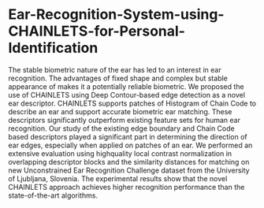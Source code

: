 # Ear-Recognition-System-using-CHAINLETS-for-Personal-Identification
The stable biometric nature of the ear has led to an interest in ear recognition. The advantages of fixed shape and complex but stable appearance of makes it a potentially reliable biometric. We proposed the use of CHAINLETS using Deep Contour-based edge detection as a novel ear descriptor. CHAINLETS supports patches of Histogram of Chain Code to describe an ear and support accurate biometric ear matching. These descriptors significantly outperform existing feature sets for human ear recognition. Our study of the existing edge boundary and Chain Code based descriptors played a significant part in determining the direction of ear edges, especially when applied on patches of an ear. We performed an extensive evaluation using highquality local contrast normalization in overlapping descriptor blocks and the similarity distances for matching on new Unconstrained Ear Recognition Challenge dataset from the University of Ljubljana, Slovenia. The experimental results show that the novel CHAINLETS approach achieves higher recognition performance than the state-of-the-art algorithms.
